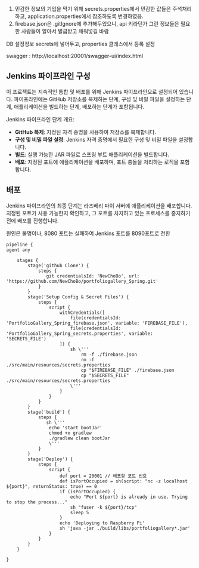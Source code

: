 1. 민감한 정보의 기입을 막기 위해 secrets.properties에서 민감한 값들은 주석처리하고, application.properties에서 참조하도록 변경하였음.
2. firebase.json은 .gitIgnore에 추가해두었으니, api 키라던가 그런 정보들은 필요한 사람들이 알아서 발급받고 채워넣길 바람

DB 설정정보 secrets에 넣어두고, properties 클래스에서 등록 설정

swagger : http://localhost:20001/swagger-ui/index.html

## Jenkins 파이프라인 구성

이 프로젝트는 지속적인 통합 및 배포를 위해 Jenkins 파이프라인으로 설정되어 있습니다. 파이프라인에는 GitHub 저장소를 복제하는 단계, 구성 및 비밀 파일을 설정하는
단계, 애플리케이션을 빌드하는 단계, 배포하는 단계가 포함됩니다.

Jenkins 파이프라인 단계 개요:

- **GitHub 복제**: 지정된 자격 증명을 사용하여 저장소를 복제합니다.
- **구성 및 비밀 파일 설정**: Jenkins 자격 증명에서 필요한 구성 및 비밀 파일을 설정합니다.
- **빌드**: 실행 가능한 JAR 파일로 스프링 부트 애플리케이션을 빌드합니다.
- **배포**: 지정된 포트에 애플리케이션을 배포하며, 포트 충돌을 처리하는 로직을 포함합니다.

## 배포

Jenkins 파이프라인의 최종 단계는 라즈베리 파이 서버에 애플리케이션을 배포합니다. 지정된 포트가 사용 가능한지 확인하고, 그 포트를 차지하고 있는 프로세스를 중지하기 전에
배포를 진행합니다.

원인은 불명이나, 8080 포트는 실패하여 Jenkins 포트를 8090포트로 전환

```pipeline
pipeline {
agent any

    stages {
        stage('github Clone') {
            steps {
               git credentialsId: 'NewChoBo', url: 'https://github.com/NewChoBo/portfoliogallery_Spring.git'
            }
        }
        stage('Setup Config & Secret Files') {
            steps {
                script {
                    withCredentials([
                        file(credentialsId: 'PortfolioGallery_Spring_firebase.json', variable: 'FIREBASE_FILE'),
                        file(credentialsId: 'PortfolioGallery_Spring_secrets.properties', variable: 'SECRETS_FILE')
                    ]) {
                        sh \'''
                            rm -f ./firebase.json
                            rm -f ./src/main/resources/secrets.properties
                            cp "$FIREBASE_FILE" ./firebase.json
                            cp "$SECRETS_FILE" ./src/main/resources/secrets.properties
                        \'''
                    }
                }
            }
        }
        stage('build') {
            steps {
               sh \''' 
                echo 'start bootJar' 
                chmod +x gradlew
                ./gradlew clean bootJar
                \'''
            }
        }
        stage('Deploy') {
            steps {
                script {
                    def port = 20001 // 배포할 포트 번호
                    def isPortOccupied = sh(script: "nc -z localhost ${port}", returnStatus: true) == 0
                    if (isPortOccupied) {
                        echo "Port ${port} is already in use. Trying to stop the process..."
                        sh "fuser -k ${port}/tcp"
                        sleep 5
                    }
                    echo 'Deploying to Raspberry Pi'
                    sh 'java -jar ./build/libs/portfoliogallery*.jar'
                }
            }
        }
    }

}
```

